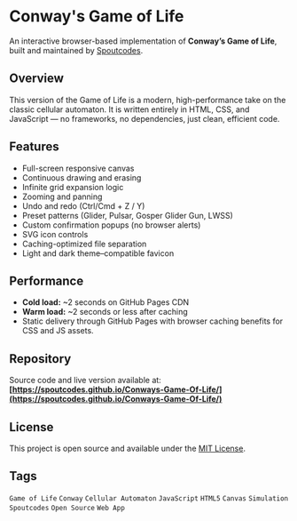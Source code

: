 # Conway's Game of Life

An interactive browser-based implementation of **Conway’s Game of Life**, built and maintained by [Spoutcodes](https://github.com/Spoutcodes).

## Overview
This version of the Game of Life is a modern, high-performance take on the classic cellular automaton. It is written entirely in HTML, CSS, and JavaScript — no frameworks, no dependencies, just clean, efficient code.

## Features
- Full-screen responsive canvas  
- Continuous drawing and erasing  
- Infinite grid expansion logic  
- Zooming and panning  
- Undo and redo (Ctrl/Cmd + Z / Y)  
- Preset patterns (Glider, Pulsar, Gosper Glider Gun, LWSS)  
- Custom confirmation popups (no browser alerts)  
- SVG icon controls  
- Caching-optimized file separation  
- Light and dark theme–compatible favicon  

## Performance
- **Cold load:** ~2 seconds on GitHub Pages CDN  
- **Warm load:** ~2 seconds or less after caching  
- Static delivery through GitHub Pages with browser caching benefits for CSS and JS assets.  

## Repository
Source code and live version available at:  
**[https://spoutcodes.github.io/Conways-Game-Of-Life/](https://spoutcodes.github.io/Conways-Game-Of-Life/)**

## License
This project is open source and available under the [MIT License](LICENSE).

## Tags
`Game of Life` `Conway` `Cellular Automaton` `JavaScript` `HTML5` `Canvas` `Simulation` `Spoutcodes` `Open Source` `Web App`
